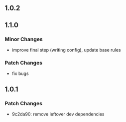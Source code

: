 ## 1.0.2

## 1.1.0
### Minor Changes

- improve final step (writing config), update base rules
### Patch Changes

- fix bugs

## 1.0.1
### Patch Changes

- 9c2da90: remove leftover dev dependencies

